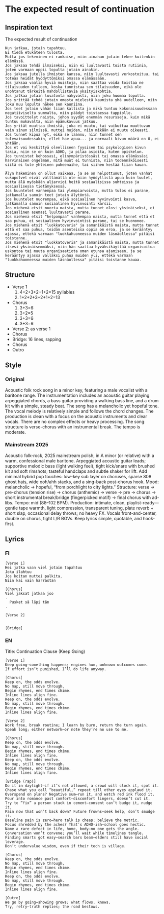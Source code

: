 # The expected result of continuation

## Inspiration text
The expected result of continuation

```
Kun jatkaa, jotain tapahtuu.
Ei tiedä etukäteen tulosta.
Mutta jos tekeminen ei rankaise, niin ainahan jotain tekee kuitenkin elämässä.
Jos jaksaa tehdä ilmaiseksi, niin ei luultavasti toista rutiinia, joten varmaan oppii lopulta jotain ainakin.
Jos jaksaa jutella ihmisten kanssa, niin luultavasti verkostoituu, tai toteaa heidät hyödyttömiksi omassa elämässään.
Jos jaksaa vaalia hyviä muistoja, niin saattaa voida toistaa ne tilaisuuden tulleen, koska tunnistaa sen tilaisuuden, eikä ole unohtanut tärkeitä mahdollistavia yksityiskohtia.
Jos jatkaa jotain luvatonta näkyvästi, niin joku huomaa lopulta.
Jos yrittää tehdä jotain omasta mielestä kaunista yhä uudelleen, niin joku muu lopulta näkee sen kauniina.
Jos teet jotain vähän liian kallista ja mikä tuntuu kokonaisuudessaan negatiiviselta summalta, niin päädyt toistaessa tappiolle.
Jos tavoittelet naista, johon syydät enemmän resursseja, kuin mikä tuntuu mukavalta, niin epämukavuus jatkuu.
Jos yrität muuttaa ihmistä, joka ei muutu, tai vaikuttaa muuttuvan vain sinun silmissä, muttei muiden, niin mikään ei muutu oikeasti.
Jos tunnet kipua nyt, eikä se laannu, niin tunnet sen tulevaisuudessakin, ellet hae apua... ja normaali kivun määrä on 0, ei yhtään.
Jos et voi keskittyä oleelliseen fyysisen tai psykologisen kivun takia, niin se on kuin ADHD, ja pilaa asioita, kuten opiskelun.
Jos tunnistat kehossasi, elinympäristössäsi tai omassa elämässäsi harvinaisen ongelman, mitä muut ei tunnista, niin todennäköisesti siitä ei tule yhteinen puheenaihe, tai siihen kestää liian kauan.

Älyn hakeminen on ollut vaikeaa, ja se on helpottunut, joten vanhat sukupolvet eivät välttämättä ole niin hyödyllistä apua kuin luulet, mutta älä myöskään aliarvioi heitä sosiaalisissa suhteissa ja sosiaalisessa tietämyksessä.
Jos kuuntelet vanhempaa tai ylempiarvoista, mutta tulos ei parane, jatkamalla samoin teet jotain älytöntä.
Jos kuuntelet nuorempaa, eikä sosiaalinen hyvinvointi kasva, jatkamalla samoin sosiaalinen hyvinvointi kärsii.
Jos miehenä etsit nuorta naista, mutta tunnet olosi yksinäiseksi, ei sosiaalinen asemasi luultavasti parane.
Jos miehenä etsit "helpompaa" vanhempaa naista, mutta tunnet että et saa puhua, ei sosiaalinen hyvinvointisi parane, tai se huononee.
Jos miehenä etsit "luokkatoveria" ja samanikäistä naista, mutta tunnet että et saa puhua, teidän asenteissa oppia on eroa, ja se kerääntyy ajassa, ettekä varmaan "luokkahuoneessa muiden läsnäollessa" pitäisi toistanne.
Jos miehenä etsit "luokkatoveria" ja samanikäistä naista, mutta tunnet itsesi yksinäisemmäksi, niin hän saattaa hyväksikäyttää organisoitua uskontoa tai muuta organisaatiota oman etunsa ajamiseen, ja se kerääntyy ajassa vallaksi puhua muiden yli, ettekä varmaan "luokkahuoneessa muiden läsnäollessa" pitäisi toistanne kauaa.
```

## Structure
- Verse 1
	1. 4+2+3+2+1+2=15 syllables
	2. 1+2+2+3+2+1+2=13
- Chorus
	1. 3+3=6
	2. 3+2=5
	3. 3+3=6
	4. 3+3=6
- Verse 2: as verse 1
- Chorus
- Bridge: 16 lines, rapping
- Chorus
- Outro

## Style
### Original
Acoustic folk rock song in a minor key, featuring a male vocalist with a baritone range. The instrumentation includes an acoustic guitar playing arpeggiated chords, a bass guitar providing a walking bass line, and a drum kit with a simple, steady beat. The song has a melancholic yet hopeful tone. The vocal melody is relatively simple and follows the chord changes. The production is clean with a focus on the acoustic instruments and clear vocals. There are no complex effects or heavy processing. The song structure is verse-chorus with an instrumental break. The tempo is moderate.

### Mainstream 2025
Acoustic folk-rock, 2025 mainstream polish, in A minor (or relative) with a warm, confessional male baritone. Arpeggiated acoustic guitar leads; supportive melodic bass (light walking feel), tight kick/snare with brushed kit and soft rimshots; tasteful handclaps and subtle shaker for lift. Add minimal hybrid pop touches: low-key sub layer on choruses, sparse 808 ghost hats, wide ooh/ahh stacks, and a sing-back post-chorus hook. Mood: melancholic → hopeful, “from porchlight to city lights.” Structure: verse → pre-chorus (tension rise) → chorus (anthemic) → verse → pre → chorus → short instrumental break/bridge (fingerpicked motif) → final chorus with ad-libs. Tempo: mid (88–102 BPM). Production: intimate, clean, playlist-ready—gentle tape warmth, light compression, transparent tuning, plate reverb + short slap, occasional delay throws; no heavy FX. Vocals front-and-center, double on chorus, tight L/R BGVs. Keep lyrics simple, quotable, and hook-first.


## Lyrics
### FI
```
[Verse 1]
Hei jatka vaan viel jotain tapahtuu
Joku ilahtuu
Jos koitan muttei palkita,
Niin kai vain harrastan

[Chorus]
Viel jaksat jatkaa joo
.
  Pusket sä läpi tän
.

[Verse 2]


[Bridge]

```

### EN
Title: Continuation Clause (Keep Going)
```
[Verse 1]
Keep going—something happens; engines hum, unknown outcomes come.
If effort isn’t punished, I’ll do life anyway.

[Chorus]
Keep on, the odds evolve.
No map, still move through.
Begin rhymes, end times chime.
Inline lines align fine.
Keep on, the odds evolve.
No map, still move through.
Begin rhymes, end times chime.
Inline lines align fine.

[Verse 2]
Work free, break routine; I learn by burn, return the turn again.
Speak long; either network—or note they’re no use to me.

[Chorus]
Keep on, the odds evolve.
No map, still move through.
Begin rhymes, end times chime.
Inline lines align fine.
Keep on, the odds evolve.
No map, still move through.
Begin rhymes, end times chime.
Inline lines align fine.

[Bridge (rap)]
Do it in daylight—if it’s not allowed, a crowd will clock it, spot it.
Chase what you call “beautiful,” repeat till other eyes applaud it.
Overspend on plans? Negative sum—run it, and watch red ink flood it.
Pour into romance past comfort—discomfort lingers, doesn’t cut it.
Try to “fix” a person stuck in cement—consent can’t budge it, nudge it.
Pain now that won’t back down? Future frowns—seek help, don’t smudge it.
Baseline pain is zero—hero talk is cheap; believe the metric.
Focus shredded by the aches? That’s ADHD-ish—school goes hectic.
Name a rare defect in life, home, body—no one gets the angle.
Conversation won’t convene; you’ll wait while timelines tangle.
Finding smarts got easy—search bars beam—elders still have social leverage.
Don’t undervalue wisdom, even if their tech is village.

[Chorus]
Keep on, the odds evolve.
No map, still move through.
Begin rhymes, end times chime.
Inline lines align fine.
Keep on, the odds evolve.
No map, still move through.
Begin rhymes, end times chime.
Inline lines align fine.

[Outro]
We go by going—showing grows; what flows, knows.
Try, retry—truth replies; the road bestows.
```
